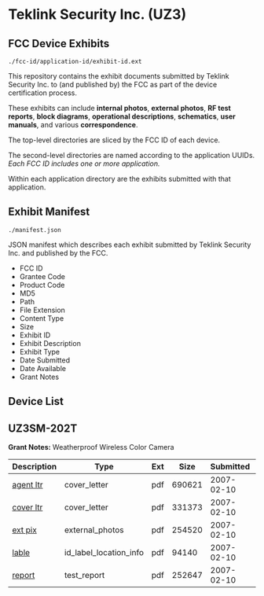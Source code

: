 # Teklink Security Inc. (UZ3)
## FCC Device Exhibits

```
./fcc-id/application-id/exhibit-id.ext
```

This repository contains the exhibit documents submitted by Teklink Security Inc. to (and published by) the FCC as part of the device certification process.

These exhibits can include **internal photos**, **external photos**, **RF test reports**, **block diagrams**, **operational descriptions**, **schematics**, **user manuals**, and various **correspondence**.

The top-level directories are sliced by the FCC ID of each device.

The second-level directories are named according to the application UUIDs. *Each FCC ID includes one or more application.*

Within each application directory are the exhibits submitted with that application. 

## Exhibit Manifest

```
./manifest.json
```

JSON manifest which describes each exhibit submitted by Teklink Security Inc. and published by the FCC.

- FCC ID
- Grantee Code
- Product Code
- MD5
- Path
- File Extension
- Content Type
- Size
- Exhibit ID
- Exhibit Description
- Exhibit Type
- Date Submitted
- Date Available
- Grant Notes

## Device List
## UZ3SM-202T
**Grant Notes:** Weatherproof Wireless Color Camera

| Description | Type | Ext | Size | Submitted | Available |
| ----------- | ---- | --- | ---- | --------- | --------- |
| [agent ltr](UZ3SM-202T/42a2eb25285c8248eaf02d6e87c66601/757632.pdf) | cover_letter | pdf | 690621 | 2007-02-10 | 2007-02-11 |
| [cover ltr](UZ3SM-202T/42a2eb25285c8248eaf02d6e87c66601/757633.pdf) | cover_letter | pdf | 331373 | 2007-02-10 | 2007-02-11 |
| [ext pix](UZ3SM-202T/42a2eb25285c8248eaf02d6e87c66601/720478.pdf) | external_photos | pdf | 254520 | 2007-02-10 | 2007-02-11 |
| [lable](UZ3SM-202T/42a2eb25285c8248eaf02d6e87c66601/757635.pdf) | id_label_location_info | pdf | 94140 | 2007-02-10 | 2007-02-11 |
| [report](UZ3SM-202T/42a2eb25285c8248eaf02d6e87c66601/757636.pdf) | test_report | pdf | 252647 | 2007-02-10 | 2007-02-11 |
